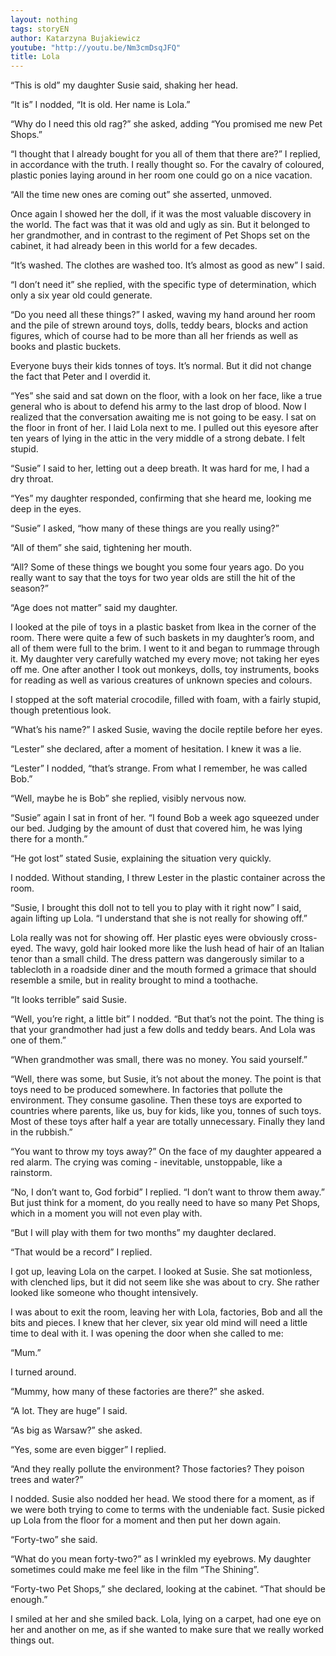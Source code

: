 ```yaml
---
layout: nothing
tags: storyEN
author: Katarzyna Bujakiewicz
youtube: "http://youtu.be/Nm3cmDsqJFQ"
title: Lola
---
```

“This is old” my daughter Susie said, shaking her head. 

“It is” I nodded, “It is old. Her name is Lola.” 

“Why do I need this old rag?” she asked, adding “You promised me new Pet Shops.” 

“I thought that I already bought for you all of them that there are?” I replied, in accordance with the truth. I really thought so. For the cavalry of coloured, plastic ponies laying around in her room one could go on a nice vacation. 

“All the time new ones are coming out” she asserted, unmoved. 

Once again I showed her the doll, if it was the most valuable discovery in the world. The fact was that it was old and ugly as sin. But it belonged to her grandmother, and in contrast to the regiment of Pet Shops set on the cabinet, it had already been in this world for a few decades. 

“It’s washed. The clothes are washed too. It’s almost as good as new” I said. 

“I don’t need it” she replied, with the specific type of determination, which only a six year old could generate. 

“Do you need all these things?” I asked, waving my hand around her room and the pile of strewn around toys, dolls, teddy bears, blocks and action figures, which of course had to be more than all her friends as well as books and plastic buckets. 

Everyone buys their kids tonnes of toys. It’s normal. But it did not change the fact that Peter and I overdid it. 

“Yes” she said and sat down on the floor, with a look on her face, like a true general who is about to defend his army to the last drop of blood. Now I realized that the conversation awaiting me is not going to be easy. I sat on the floor in front of her. I laid Lola next to me. I pulled out this eyesore after ten years of lying in the attic in the very middle of a strong debate. I felt stupid. 

“Susie” I said to her, letting out a deep breath. It was hard for me, I had a dry throat. 

“Yes” my daughter responded, confirming that she heard me, looking me deep in the eyes. 

“Susie” I asked, “how many of these things are you really using?” 

“All of them” she said, tightening her mouth. 

“All? Some of these things we bought you some four years ago. Do you really want to say that the toys for two year olds are still the hit of the season?” 

“Age does not matter” said my daughter. 

I looked at the pile of toys in a plastic basket from Ikea in the corner of the room. There were quite a few of such baskets in my daughter’s room, and all of them were full to the brim. I went to it and began to rummage through it. My daughter very carefully watched my every move; not taking her eyes off me. One after another I took out monkeys, dolls, toy instruments, books for reading as well as various creatures of unknown species and colours. 

I stopped at the soft material crocodile, filled with foam, with a fairly stupid, though pretentious look. 

“What’s his name?” I asked Susie, waving the docile reptile before her eyes. 

“Lester” she declared, after a moment of hesitation. I knew it was a lie. 

“Lester” I nodded, “that’s strange. From what I remember, he was called Bob.” 

“Well, maybe he is Bob” she replied, visibly nervous now. 

“Susie” again I sat in front of her. “I found Bob a week ago squeezed under our bed. Judging by the amount of dust that covered him, he was lying there for a month.”

“He got lost” stated Susie, explaining the situation very quickly. 

I nodded. Without standing, I threw Lester in the plastic container across the room. 

“Susie, I brought this doll not to tell you to play with it right now” I said, again lifting up Lola. “I understand that she is not really for showing off.”

Lola really was not for showing off. Her plastic eyes were obviously cross-eyed. The wavy, gold hair looked more like the lush head of hair of an Italian tenor than a small child. The dress pattern was dangerously similar to a tablecloth in a roadside diner and the mouth formed a grimace that should resemble a smile, but in reality brought to mind a toothache. 

“It looks terrible” said Susie. 

“Well, you’re right, a little bit” I nodded. “But that’s not the point. The thing is that your grandmother had just a few dolls and teddy bears. And Lola was one of them.” 

“When grandmother was small, there was no money. You said yourself.” 

“Well, there was some, but Susie, it’s not about the money. The point is that toys need to be produced somewhere. In factories that pollute the environment. They consume gasoline. Then these toys are exported to countries where parents, like us, buy for kids, like you, tonnes of such toys. Most of these toys after half a year are totally unnecessary. Finally they land in the rubbish.” 

“You want to throw my toys away?” On the face of my daughter appeared a red alarm. The crying was coming - inevitable, unstoppable, like a rainstorm. 

“No, I don’t want to, God forbid” I replied. “I don’t want to throw them away.” But just think for a moment, do you really need to have so many Pet Shops, which in a moment you will not even play with. 

“But I will play with them for two months” my daughter declared. 

“That would be a record” I replied. 

I got up, leaving Lola on the carpet. I looked at Susie. She sat motionless, with clenched lips, but it did not seem like she was about to cry. She rather looked like someone who thought intensively. 

I was about to exit the room, leaving her with Lola, factories, Bob and all the bits and pieces. I knew that her clever, six year old mind will need a little time to deal with it. I was opening the door when she called to me: 

“Mum.” 

I turned around. 

“Mummy, how many of these factories are there?” she asked. 

“A lot. They are huge” I said. 

“As big as Warsaw?” she asked. 

“Yes, some are even bigger” I replied. 

“And they really pollute the environment? Those factories? They poison trees and water?” 

I nodded. Susie also nodded her head. We stood there for a moment, as if we were both trying to come to terms with the undeniable fact. Susie picked up Lola from the floor for a moment and then put her down again. 

“Forty-two” she said. 

“What do you mean forty-two?” as I wrinkled my eyebrows. My daughter sometimes could make me feel like in the film “The Shining”. 

“Forty-two Pet Shops,” she declared, looking at the cabinet. “That should be enough.” 

I smiled at her and she smiled back. Lola, lying on a carpet, had one eye on her and another on me, as if she wanted to make sure that we really worked things out. 
